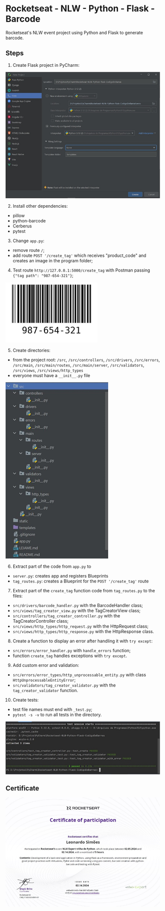 # Rocketseat - NLW - Python - Flask - Barcode

Rocketseat's NLW event project using Python and Flask to generate barcode.


## Steps
1. Create Flask project in PyCharm:

![Image-1-PyCharm-InitProject](imgs/Img-1-PyCharm-Init.jpg)

2. Install other dependencies:
- pillow
- python-barcode
- Cerberus
- pytest

3. Change `app.py`:
- remove route `/`;
- add route `POST '/create_tag'` which receives "product_code" and creates an image in the program folder;

4. Test route `http://127.0.0.1:5000/create_tag` with Postman passing ```{"tag path": "987-654-321"}```;

![Img-2-Test-987-654-32](imgs/Img-2-Test-987-654-321.jpg)

5. Create directories:
- from the project root: `/src`, `/src/controllers`, `/src/drivers`, `/src/errors`, `/src/main`,
   `/src/main/routes`, `/src/main/server`, `/src/validators`, `/src/views`, `/src/views/http_types`
- everyone must have a `__init__.py` file

![Img-3-Directories.jpg](imgs/Img-3-Directories.jpg)

6. Extract part of the code from `app.py` to
- `server.py`: creates app and registers Blueprints
- `tag_routes.py`: creates a Blueprint for the `POST '/create_tag'` route

7. Extract part of the `create_tag` function code from `tag_routes.py` to the files:
- `src/drivers/barcode_handler.py` with the BarcodeHandler class;
- `src/views/tag_creator_view.py` with the TagCreatorView class;
- `src/controllers/tag_creator_controller.py` with the TagCreatorController class;
- `src/views/http_types/http_request.py` with the HttpRequest class;
- `src/views/http_types/http_response.py` with the HttpResponse class.

8. Create a function to display an error after handling it with `try except`:
- `src/errors/error_handler.py` with `handle_errors` function;
- function `create_tag` handles exceptions with `try except`.

9. Add custom error and validation:
- `src/errors/error_types/http_unprocessable_entity.py` with class `HttpUnprocessableEntityError`;
- `src/validators/tag_creator_validator.py` with the `tag_creator_validator` function.

10. Create tests:
- test file names must end with `_test.py`;
- `pytest -s -v` to run all tests in the directory.

![Img-4-Tests.jpg](imgs/Img-4-Tests.jpg)


## Certificate

![Img-5-Certificate-NLW-2024-Python](imgs/Img-5-Certificate-NLW-2024-Python.jpg)
